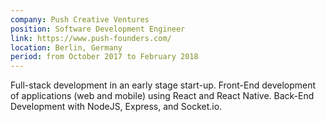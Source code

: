 ```yaml
---
company: Push Creative Ventures
position: Software Development Engineer
link: https://www.push-founders.com/
location: Berlin, Germany
period: from October 2017 to February 2018
---
```


Full-stack development in an early stage start-up. Front-End development of applications (web and mobile) using React and React Native. Back-End Development with NodeJS, Express, and Socket.io.